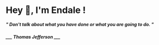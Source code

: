 <h1 title="head"> Hey 👋, I'm Endale !</h1>

**<h5><i>" Don't talk about what you have done or what you are going to do. "</i></h5>**

*<b>___ Thomas Jefferson ___</b>*
